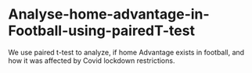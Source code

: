 # Analyse-home-advantage-in-Football-using-pairedT-test
We use paired t-test to analyze, if home Advantage exists in football, and how it was affected by Covid lockdown restrictions.
